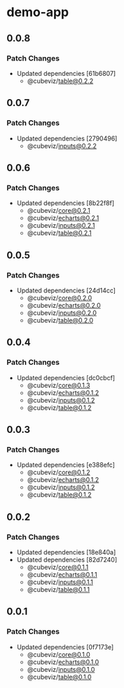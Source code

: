 # demo-app

## 0.0.8

### Patch Changes

- Updated dependencies [61b6807]
  - @cubeviz/table@0.2.2

## 0.0.7

### Patch Changes

- Updated dependencies [2790496]
  - @cubeviz/inputs@0.2.2

## 0.0.6

### Patch Changes

- Updated dependencies [8b22f8f]
  - @cubeviz/core@0.2.1
  - @cubeviz/echarts@0.2.1
  - @cubeviz/inputs@0.2.1
  - @cubeviz/table@0.2.1

## 0.0.5

### Patch Changes

- Updated dependencies [24d14cc]
  - @cubeviz/core@0.2.0
  - @cubeviz/echarts@0.2.0
  - @cubeviz/inputs@0.2.0
  - @cubeviz/table@0.2.0

## 0.0.4

### Patch Changes

- Updated dependencies [dc0cbcf]
  - @cubeviz/core@0.1.3
  - @cubeviz/echarts@0.1.2
  - @cubeviz/inputs@0.1.2
  - @cubeviz/table@0.1.2

## 0.0.3

### Patch Changes

- Updated dependencies [e388efc]
  - @cubeviz/core@0.1.2
  - @cubeviz/echarts@0.1.2
  - @cubeviz/inputs@0.1.2
  - @cubeviz/table@0.1.2

## 0.0.2

### Patch Changes

- Updated dependencies [18e840a]
- Updated dependencies [82d7240]
  - @cubeviz/core@0.1.1
  - @cubeviz/echarts@0.1.1
  - @cubeviz/inputs@0.1.1
  - @cubeviz/table@0.1.1

## 0.0.1

### Patch Changes

- Updated dependencies [0f7173e]
  - @cubeviz/core@0.1.0
  - @cubeviz/echarts@0.1.0
  - @cubeviz/inputs@0.1.0
  - @cubeviz/table@0.1.0
